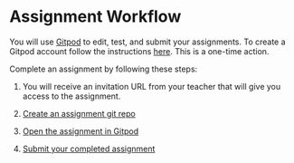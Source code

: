 # Assignment Workflow

You will use [Gitpod](https://gitpod.io) to edit, test, and submit your assignments.
To create a Gitpod account follow the instructions [here](./assignments/setup-gitpod). 
This is a one-time action.

Complete an assignment by following these steps:

1) You will receive an invitation URL from your teacher that will give you access to the assignment.

1) [Create an assignment git repo](./assignments/create-assignment)

1) [Open the assignment in Gitpod](./assignments/open-gitpod)

1) [Submit your completed assignment](./assignments/submit-assignment)